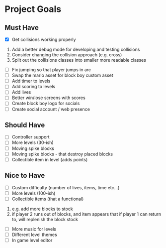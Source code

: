 # Project Goals

## Must Have
- [X] Get collisions working properly
1. Add a better debug mode for developing and testing collisions
2. Consider changing the collision approach (e.g. cross)
3. Split out the collisions classes into smaller more readable classes
- [ ] Fix jumping so that player jumps in arc
- [ ] Swap the mario asset for block boy custom asset
- [ ] Add timer to levels
- [ ] Add scoring to levels
- [ ] Add lives
- [ ] Better win/lose screens with scores
- [ ] Create block boy logo for socials
- [ ] Create social account / web presence

## Should Have
- [ ] Controller support
- [ ] More levels (30-ish)
- [ ] Moving spike blocks
- [ ] Moving spike blocks - that destroy placed blocks
- [ ] Collectible item in level (adds points)

## Nice to Have
- [ ] Custom difficulty (number of lives, items, time etc...)
- [ ] More levels (100-ish)
- [ ] Collectible items (that a functional)
1. e.g. add more blocks to stock
2. if player 2 runs out of blocks, and item appears that if player 1 can return to, will replenish the block stock
- [ ] More music for levels
- [ ] Different level themes
- [ ] In game level editor